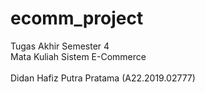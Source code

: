# ecomm_project
Tugas Akhir Semester 4<br>
Mata Kuliah Sistem E-Commerce<br>
<br>
Didan Hafiz Putra Pratama (A22.2019.02777)
